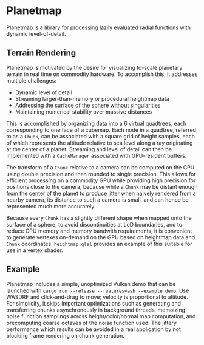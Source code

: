 # Planetmap

Planetmap is a library for processing lazily evaluated radial
functions with dynamic level-of-detail.

## Terrain Rendering

Planetmap is motivated by the desire for visualizing to-scale
planetary terrain in real time on commodity hardware. To accomplish
this, it addresses multiple challenges:

- Dynamic level of detail
- Streaming larger-than-memory or procedural heightmap data
- Addressing the surface of the sphere without singularities
- Maintaining numerical stability over massive distances

This is accomplished by organizing data into a 6 virtual quadtrees,
each corresponding to one face of a cubemap. Each node in a quadtree,
referred to as a `Chunk`, can be associated with a square grid of
height samples, each of which represents the altitude relative to sea
level along a ray originating at the center of a planet. Streaming and
level of detail can then be implemented with a `CacheManager`
associated with GPU-resident buffers.

The transform of a `Chunk` relative to a camera can be computed on the
CPU using double precision and then rounded to single precision. This
allows for efficient processing on a commodity GPU while providing
high precision for positions close to the camera, because while a
`Chunk` may be distant enough from the center of the planet to produce
jitter when naively rendered from a nearby camera, its distance to
such a camera is small, and can hence be represented much more
accurately.

Because every `Chunk` has a slightly different shape when mapped onto
the surface of a sphere, to avoid discontinuities at LoD boundaries,
and to reduce GPU memory and memory bandwith requirements, it is
convenient to generate vertexes on-demand on the GPU based on
heightmap data and `Chunk` coordinates. `heightmap.glsl` provides an
example of this suitable for use in a vertex shader.

## Example

Planetmap includes a simple, unoptimized Vulkan demo that can be
launched with `cargo run --release --features=ash --example demo`. Use
WASDRF and click-and-drag to move; velocity is proportional to
altitude. For simplicity, it skips important optimizations such as
generating and transferring chunks asynchronously in background
threads, memoizing noise function samplings across height/color/normal
map computation, and precomputing coarse octaves of the noise function
used. The jittery performance which results can be avoided in a real
application by not blocking frame rendering on chunk generation.
